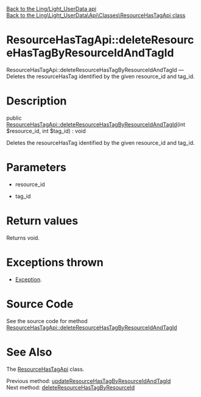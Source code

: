 [Back to the Ling/Light_UserData api](https://github.com/lingtalfi/Light_UserData/blob/master/doc/api/Ling/Light_UserData.md)<br>
[Back to the Ling\Light_UserData\Api\Classes\ResourceHasTagApi class](https://github.com/lingtalfi/Light_UserData/blob/master/doc/api/Ling/Light_UserData/Api/Classes/ResourceHasTagApi.md)


ResourceHasTagApi::deleteResourceHasTagByResourceIdAndTagId
================



ResourceHasTagApi::deleteResourceHasTagByResourceIdAndTagId — Deletes the resourceHasTag identified by the given resource_id and tag_id.




Description
================


public [ResourceHasTagApi::deleteResourceHasTagByResourceIdAndTagId](https://github.com/lingtalfi/Light_UserData/blob/master/doc/api/Ling/Light_UserData/Api/Classes/ResourceHasTagApi/deleteResourceHasTagByResourceIdAndTagId.md)(int $resource_id, int $tag_id) : void




Deletes the resourceHasTag identified by the given resource_id and tag_id.




Parameters
================


- resource_id

    

- tag_id

    


Return values
================

Returns void.


Exceptions thrown
================

- [Exception](http://php.net/manual/en/class.exception.php).&nbsp;







Source Code
===========
See the source code for method [ResourceHasTagApi::deleteResourceHasTagByResourceIdAndTagId](https://github.com/lingtalfi/Light_UserData/blob/master/Api/Classes/ResourceHasTagApi.php#L160-L167)


See Also
================

The [ResourceHasTagApi](https://github.com/lingtalfi/Light_UserData/blob/master/doc/api/Ling/Light_UserData/Api/Classes/ResourceHasTagApi.md) class.

Previous method: [updateResourceHasTagByResourceIdAndTagId](https://github.com/lingtalfi/Light_UserData/blob/master/doc/api/Ling/Light_UserData/Api/Classes/ResourceHasTagApi/updateResourceHasTagByResourceIdAndTagId.md)<br>Next method: [deleteResourceHasTagByResourceId](https://github.com/lingtalfi/Light_UserData/blob/master/doc/api/Ling/Light_UserData/Api/Classes/ResourceHasTagApi/deleteResourceHasTagByResourceId.md)<br>

